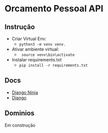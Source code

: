 # Orcamento Pessoal API

## Instrução

* Criar Virtual Env:
    * ` python3 -m venv venv. `
* Ativar ambiente virtual:
    * ` source venv\bin\activate`
* Instalar requirements.txt
    * ` pip install -r requirements.txt  `


## Docs
* [Django Ninja](https://django-ninja.rest-framework.com/)
* [Django](https://docs.djangoproject.com/pt-br/4.0/)


## Dominios
Em construção

